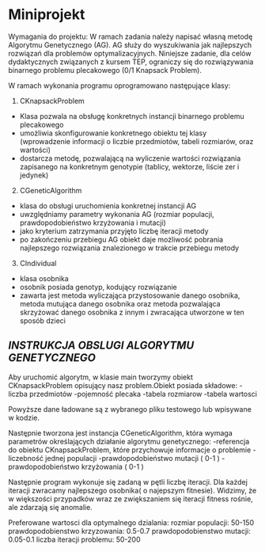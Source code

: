 # Miniprojekt
Wymagania do projektu:
W ramach zadania należy napisać własną metodę Algorytmu Genetycznego (AG). AG służy
do wyszukiwania jak najlepszych rozwiązań dla problemów optymalizacyjnych. Niniejsze zadanie, dla celów dydaktycznych związanych z kursem TEP, ograniczy się do
rozwiązywania binarnego problemu plecakowego (0/1 Knapsack Problem).

W ramach wykonania programu oprogramowano następujące klasy:
1. CKnapsackProblem
- Klasa pozwala na obsługę konkretnych instancji binarnego problemu
plecakowego
- umożliwia skonfigurowanie konkretnego obiektu tej klasy
(wprowadzenie informacji o liczbie przedmiotów, tabeli rozmiarów, oraz
wartości)
- dostarcza metodę, pozwalającą na wyliczenie wartości rozwiązania
zapisanego na konkretnym genotypie (tablicy, wektorze, liście zer i jedynek)

2. CGeneticAlgorithm
- klasa do obsługi uruchomienia konkretnej instancji AG
- uwzględniamy parametry wykonania AG (rozmiar populacji,
prawdopodobieństwo krzyżowania i mutacji)
- jako kryterium zatrzymania przyjęto liczbę iteracji metody
- po zakończeniu przebiegu AG obiekt daje możliwość pobrania
najlepszego rozwiązania znalezionego w trakcie przebiegu metody
3. CIndividual
- klasa osobnika
- osobnik posiada genotyp, kodujący rozwiązanie
- zawarta jest metoda wyliczająca przystosowanie danego osobnika, metoda mutująca danego osobnika oraz metoda pozwalająca skrzyżować danego osobnika z innym i
zwracająca utworzone w ten sposób dzieci 

## *INSTRUKCJA OBSLUGI ALGORYTMU GENETYCZNEGO*

Aby uruchomić algorytm, w klasie main tworzymy obiekt CKnapsackProblem opisujący nasz problem.Obiekt posiada składowe:
-liczba przedmiotów
-pojemność plecaka
-tabela rozmiarow
-tabela wartosci

Powyższe dane ładowane są z wybranego pliku testowego lub wpisywane w kodzie.

Następnie tworzona jest instancja CGeneticAlgorithm, która wymaga parametrów określających działanie algorytmu genetycznego:
-referencja do obiektu CKnapsackProblem, które przychowuje informacje o problemie
-liczebność jednej populacji 
-prawdopodobieństwo mutacji ( 0-1 )
-prawdopodobieństwo krzyżowania ( 0-1 )

Następnie program wykonuje się zadaną w pętli liczbę iteracji. Dla każdej iteracji zwracamy najlepszego osobnika( o najepszym fitnesie).
Widzimy, że w większości przypadków wraz ze zwiększaniem się iteracji fitness rośnie, ale zdarzają się anomalie.

Preferowane wartosci dla optymalnego dzialania:
    rozmiar populacji: 50-150
    prawdopodobienstwo krzyzowania: 0.5-0.7
    prawdopodobienstwo mutacji: 0.05-0.1
    liczba iteracji problemu: 50-200
